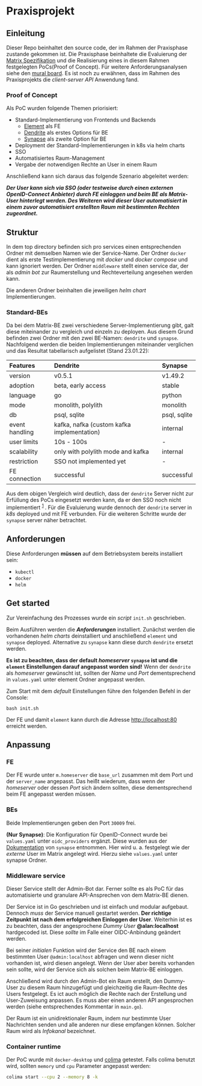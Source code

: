 # Praxisprojekt

## Einleitung

Dieser Repo beinhaltet den source code, der im Rahmen der Praxisphase zustande gekommen ist. Die Praxisphase beinhaltete
die Evaluierung der [Matrix Spezifikation](https://spec.matrix.org/latest/) und die Realisierung eines in diesem Rahmen
festgelegten PoCs(Proof of Concept). Für weitere Anforderungsanalysen siehe den
[mural board](https://app.mural.co/t/sprinteins1549/m/sprinteins1549/1636105317890/65870bfda3ff79f8b53c2345e2c8d79a2ef7f938?sender=15c9e8be-0d6a-418c-80b6-0b89ec5eb49d).
Es ist noch zu erwähnen, dass im Rahmen des Praxisprojekts die *client-server API* Anwendung fand.

### Proof of Concept

Als PoC wurden folgende Themen priorisiert:

- Standard-Implementierung von Frontends und Backends
    - [Element](https://github.com/vector-im/element-web) als FE
    - [Dendrite](https://github.com/matrix-org/dendrite) als erstes Options für BE
    - [Synapse](https://github.com/matrix-org/synapse) als zweite Option für BE
- Deployment der Standard-Implementierungen in k8s via helm charts
- SSO
- Automatisiertes Raum-Management
- Vergabe der notwendigen Rechte an User in einem Raum

Anschließend kann sich daraus das folgende Szenario abgeleitet werden:

___Der User kann sich via SSO (oder testweise durch einen externen OpenID-Connect Anbieter) durch FE einloggen und beim
BE als Matrix-User hinterlegt werden. Des Weiteren wird dieser User automatisiert in einem zuvor automatisiert
erstellten Raum mit bestimmten Rechten zugeordnet.___

## Struktur

In dem top directory befinden sich pro services einen entsprechenden Ordner mit demselben Namen wie der Service-Name.
Der Ordner `docker` dient als erste Testimplementierung mit _docker_ und _docker compose_ und kann ignoriert werden. Der
Ordner `middleware` stellt einen service dar, der als _admin bot_ zur Raumerstellung und Rechteverteilung angesehen
werden kann.

Die anderen Ordner beinhalten die jeweiligen _helm chart_ Implementierungen.

### Standard-BEs

Da bei dem Matrix-BE zwei verschiedene Server-Implementierung gibt, galt diese miteinander zu vergleich und einzeln zu
deployen. Aus diesem Grund befinden zwei Ordner mit den zwei BE-Namen: `dendrite` und `synapse`. Nachfolgend werden die
beiden Implementierungen miteinander verglichen und das Resultat tabellarisch aufgelistet (Stand 23.01.22):

| Features       | Dendrite                                   | Synapse      |
|:---------------|:-------------------------------------------|:-------------|
| version        | v0.5.1                                     | v1.49.2      |
| adoption       | beta, early access                         | stable       |
| language       | go                                         | python       |
| mode           | monolith, polylith                         | monolith     |
| db             | psql, sqlite                               | psql, sqlite |
| event handling | kafka, nafka (custom kafka implementation) | internal     |
| user limits    | 10s - 100s                                 | -            |
| scalability    | only with polylith mode and kafka          | internal     |
| restriction    | SSO not implemented yet                    | -            |
| FE connection  | successful                                 | successful   |

Aus dem obigen Vergleich wird deutlich, dass der `dendrite` Server nicht zur Erfüllung des PoCs eingesetzt werden kann,
da er den SSO noch nicht implementiert <sup> [1](https://github.com/matrix-org/dendrite/pull/2014) </sup>. Für die
Evaluierung wurde dennoch der `dendrite` server in _k8s_ deployed und mit FE verbunden. Für die weiteren Schritte wurde
der `synapse` server näher betrachtet.

## Anforderungen

Diese Anforderungen __müssen__ auf dem Betriebsystem bereits installiert sein:

- `kubectl`
- `docker`
- `helm`

## Get started

Zur Vereinfachung des Prozesses wurde ein _script_ `init.sh` geschrieben.

Beim Ausführen werden die __*Anforderungen*__ installiert. Zunächst werden die vorhandenen _helm charts_ deinstalliert
und anschließend `element` und `synapse` deployed. Alternative zu `synapse` kann diese durch `dendrite` ersetzt werden.

__Es ist zu beachten, dass der default *homeserver* `synapse` ist und die `element` Einstellungen darauf angepasst
worden sind!__ Wenn der `dendrite` als *homeserver* gewünscht ist, sollten der _Name_ und _Port_
dementsprechend in `values.yaml` unter element Ordner angepasst werden.

Zum Start mit dem *default* Einstellungen führe den folgenden Befehl in der Console:

```shell
bash init.sh
```

Der FE und damit `element` kann durch die Adresse [http://localhost:80](http://localhost:80) erreicht werden.

## Anpassung

### FE

Der FE wurde unter `m.homeserver` die `base_url` zusammen mit dem Port und der `server_name` angepasst. Das heißt
wiederum, dass wenn der *homeserver* oder dessen *Port* sich ändern sollten, diese dementsprechend beim FE angepasst
werden müssen.

### BEs

Beide Implementierungen geben den Port `30009` frei.

__(Nur Synapse)__: Die Konfiguration für OpenID-Connect wurde bei `values.yaml` unter `oidc_providers` ergänzt. Diese
wurden aus der [Dokumentation](https://matrix-org.github.io/synapse/latest/openid.html) von `synapse` entnommen. Hier
wird u. a. festgelegt wie der *externe* User im Matrix angelegt wird. Hierzu siehe `values.yaml` unter synapse Ordner.

### Middleware service

Dieser Service stellt der Admin-Bot dar. Ferner sollte es als PoC für das automatisierte und granulare API-Ansprechen
von dem Matrix-BE dienen.

Der Service ist in Go geschrieben und ist einfach und modular aufgebaut. Dennoch *muss* der Service manuell gestartet
werden. __Der richtige Zeitpunkt ist nach dem erfolgreichen Einloggen der User__. Weiterhin ist es zu beachten, dass der
angesprochene *Dummy User* __@alan:localhost__ hardgecoded ist. Diese *sollte* im Falle einer OIDC-Anbindung geändert
werden.

Bei seiner *initialen* Funktion wird der Service den BE nach einem bestimmten User `@admin:localhost` abfragen und wenn
dieser nicht vorhanden ist, wird diesen angelegt. Wenn der User aber bereits vorhanden sein sollte, wird der Service
sich als solchen beim Matrix-BE einloggen.

Anschließend wird durch den Admin-Bot ein Raum erstellt, den Dummy-User zu diesem Raum hinzugefügt und gleichzeitig die
Raum-Rechte des Users festgelegt. Es ict auch möglich die Rechte nach der Erstellung und User-Zuweisung anpassen. Es
muss aber einen anderen API angesprochen werden (siehe entsprechendes Kommentar in `main.go`).

Der Raum ist ein unidirektionaler Raum, indem nur bestimmte User Nachrichten senden und alle anderen nur diese empfangen
können. Solcher Raum wird als *Infokanal* bezeichnet.

### Container runtime

Der PoC wurde mit `docker-desktop` und [colima](https://github.com/abiosoft/colima) getestet. Falls colima benutzt wird,
sollten `memory` und `cpu` Parameter angepasst werden:

```bash
colima start --cpu 2 --memory 8 -k
```
